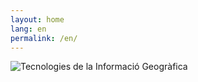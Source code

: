 ```yaml
---
layout: home
lang: en
permalink: /en/
---
```


<div class="cover">
  <img class="cover-image" src="{{ site.baseurl }}/images/cover-cat.png" alt="Tecnologies de la Informació Geogràfica">
</div>